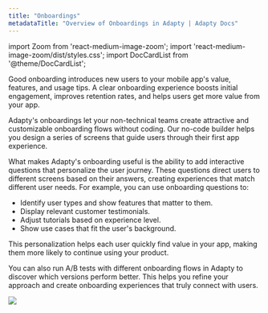 ```yaml
---
title: "Onboardings"
metadataTitle: "Overview of Onboardings in Adapty | Adapty Docs"
---
```


import Zoom from 'react-medium-image-zoom';
import 'react-medium-image-zoom/dist/styles.css';
import DocCardList from '@theme/DocCardList';

<DocCardList />

Good onboarding introduces new users to your mobile app's value, features, and usage tips. A clear onboarding experience boosts initial engagement, improves retention rates, and helps users get more value from your app.

Adapty's onboardings let your non-technical teams create attractive and customizable onboarding flows without coding. Our no-code builder helps you design a series of screens that guide users through their first app experience.

What makes Adapty's onboarding useful is the ability to add interactive questions that personalize the user journey. These questions direct users to different screens based on their answers, creating experiences that match different user needs.
For example, you can use onboarding questions to:

- Identify user types and show features that matter to them.
- Display relevant customer testimonials.
- Adjust tutorials based on experience level.
- Show use cases that fit the user's background.

This personalization helps each user quickly find value in your app, making them more likely to continue using your product.

You can also run A/B tests with different onboarding flows in Adapty to discover which versions perform better. This helps you refine your approach and create onboarding experiences that truly connect with users.

   <Zoom>
   <img src={require('./img/onboardings1.webp').default}
   style={{
   border: '1px solid #727272', /* border width and color */
   width: '700px', /* image width */
   display: 'block', /* for alignment */
   margin: '0 auto' /* center alignment */
   }}
   />
   </Zoom>